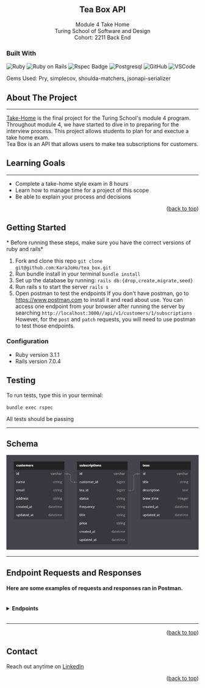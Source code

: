 <a name="readme-top"></a>

<!-- PROJECT LOGO -->
<br />
<div align="center">

  <h2 align="center"><strong>Tea Box API</strong></h2>

  <p align="center">
    Module 4 Take Home<br>
    Turing School of Software and Design<br>
    Cohort: 2211 Back End
    <br />
  </p>
</div>


### Built With

![Ruby](https://img.shields.io/badge/Ruby-CC342D?style=for-the-badge&logo=ruby&logoColor=white) 
![Ruby on Rails](https://img.shields.io/badge/Ruby_on_Rails-CC0000?style=for-the-badge&logo=ruby-on-rails&logoColor=white) 
<img src="https://mainstreetcomputing.com/assets/technologies/rspec-a6d57cd7ff8186c261a23f03d186b716.png" alt="Rspec Badge" height="27" width="60">
![Postgresql](https://img.shields.io/badge/PostgreSQL-316192?style=for-the-badge&logo=postgresql&logoColor=white)
![GitHub](https://img.shields.io/badge/GitHub-100000?style=for-the-badge&logo=github&logoColor=white)
![VSCode](https://img.shields.io/badge/VSCode-0078D4?style=for-the-badge&logo=visual%20studio%20code&logoColor=white)

Gems Used: Pry, simplecov, shoulda-matchers, jsonapi-serializer


<!-- ABOUT THE PROJECT -->
## About The Project
<hr>

[Take-Home](https://mod4.turing.edu/projects/take_home/) is the final project for the Turing School's module 4 program. Throughout module 4, we have started to dive in to preparing for the interview process. This project allows students to plan for and exectue a take home exam.
<br> 
Tea Box is an API that allows users to make tea subscriptions for customers. 

## Learning Goals
<hr>
<ul>
  <li>Complete a take-home style exam in 8 hours</li> 
  <li>Learn how to manage time for a project of this scope</li>
  <li>Be able to explain your process and decisions</li>
</ul>


<p align="right">(<a href="#readme-top">back to top</a>)</p>



<!-- GETTING STARTED -->
## Getting Started
<p>* Before running these steps, make sure you have the correct versions of ruby and rails*</p>

1. Fork and clone this repo
`git clone git@github.com:KaraJoHo/tea_box.git`
2. Run bundle install in your terminal
`bundle install`
3. Set up the database by running:
`rails db:{drop,create,migrate,seed}`
4. Run rails s to start the server
`rails s`
5. Open postman to test the endpoints 
If you don't have postman, go to https://www.postman.com to install it and read about use. You can access one endpoint from your browser after running the server by searching `http://localhost:3000//api/v1/customers/1/subscriptions` <br>
However, for the `post` and `patch` requests, you will need to use postman to test those endpoints.
  

### Configuration
* Ruby version 3.1.1
* Rails version 7.0.4

## Testing 
<p>To run tests, type this in your terminal: </p>

 `bundle exec rspec` 
<p>All tests should be passing</p>
<hr>

## Schema 
<img src=".github/schema.png">
<hr>



<!-- USAGE EXAMPLES -->
## Endpoint Requests and Responses

#### Here are some examples of requests and responses ran in Postman.
<br>

<details>
  <summary><strong>Endpoints</strong></summary>
   <br>
   <hr>
  
   Request: `GET /api/v1/customers/1/subscriptions`
   <br>
   Response: 

   <img src=".github/customers_subscriptions.png">
   <br>
   <hr>

   Request: `POST /api/v1/customers/1/subscriptions`
   <br>
   Request Body: 
  <br>
   <img src=".github/create_request_body.png">
   <br>
   Response:

   <img src=".github/create_subscription.png">
   <br>
   <hr>

   Request: `PATCH /api/v1/customers/1/subscriptions/2`
   <br>
   Request Body: 
  <br>
   <img src=".github/update_request_body.png">
   <br>
   Response:

   <img src=".github/update_status.png">
   <br>
</details><br>
<hr>



<p align="right">(<a href="#readme-top">back to top</a>)</p>


<!-- CONTACT -->
## Contact

Reach out anytime on [LinkedIn](https://www.linkedin.com/in/81012911-91208/)

<p align="right">(<a href="#readme-top">back to top</a>)</p>

